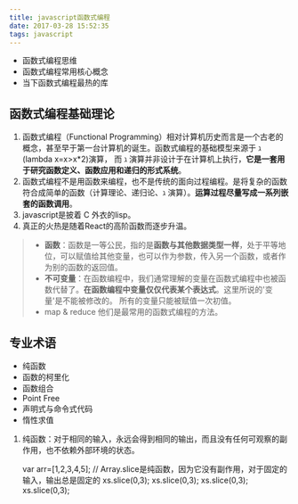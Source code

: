 ```yaml
---
title: javascript函数式编程
date: 2017-03-28 15:52:35
tags: javascript
---
```

* 函数式编程思维
* 函数式编程常用核心概念
* 当下函数式编程最热的库


## 函数式编程基础理论

1. 函数式编程（Functional Programming）相对计算机历史而言是一个古老的概念，甚至早于第一台计算机的诞生。函数式编程的基础模型来源于 ℷ (lambda x=x>x*2)演算，
     而 ℷ 演算并非设计于在计算机上执行，**它是一套用于研究函数定义、函数应用和递归的形式系统**。    
2. 函数式编程不是用函数来编程，也不是传统的面向过程编程。是将复杂的函数符合成简单的函数（计算理论、递归论、ℷ 演算）。**运算过程尽量写成一系列嵌套的函数调用**。
3. javascript是披着 C 外衣的lisp。
4. 真正的火热是随着React的高阶函数而逐步升温。

>* **函数**：函数是一等公民，指的是**函数与其他数据类型一样**，处于平等地位，可以赋值给其他变量，也可以作为参数，传入另一个函数，或者作为别的函数的返回值。
>* **不可变量**：在函数编程中，我们通常理解的变量在函数式编程中也被函数代替了。**在函数编程中变量仅仅代表某个表达式**。这里所说的'变量'是不能被修改的。
    所有的变量只能被赋值一次初值。
>* map & reduce 他们是最常用的函数式编程的方法。


## 专业术语

* 纯函数
* 函数的柯里化
* 函数组合
* Point Free
* 声明式与命令式代码
* 惰性求值


1. 纯函数：对于相同的输入，永远会得到相同的输出，而且没有任何可观察的副作用，也不依赖外部环境的状态。


    var arr=[1,2,3,4,5];
    // Array.slice是纯函数，因为它没有副作用，对于固定的输入，输出总是固定的
    xs.slice(0,3);
    xs.slice(0,3);
    xs.slice(0,3);
    xs.slice(0,3);

